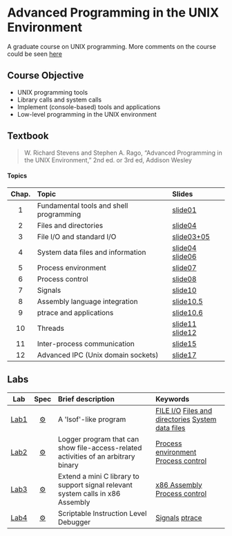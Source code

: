 # Advanced Programming in the UNIX Environment

A graduate course on UNIX programming. More comments on the course could be seen [here](https://github.com/hankshyu/NYCU-Course/blob/main/Courses/semester%206/高等UNIX程式設計.md)

## Course Objective
- UNIX programming tools
- Library calls and system calls
- Implement (console-based) tools and applications
- Low-level programming in the UNIX environment

## Textbook
> W. Richard Stevens and Stephen A. Rago, “Advanced Programming in the UNIX Environment,” 2nd ed. or 3rd ed, Addison Wesley
#### Topics

Chap. | Topic |Slides 
:--------:|:----- |:---
1 |Fundamental tools and shell programming| [slide01][sl01]
2 |Files and directories| [slide04][sl04] 
3 |File I/O and standard I/O|[slide03+05][sl03+05]
4 |System data files and information|[slide04][sl04] [slide06][sl06]
5 |Process environment|[slide07][sl07]
6 |Process control|[slide08][sl08]
7 |Signals|[slide10][sl10]
8 |Assembly language integration|[slide10.5][sl10.5]
9 |ptrace and applications|[slide10.6][sl10.6]
10 |Threads|[slide11][sl11] [slide12][sl12]
11 |Inter-process communication|[slide15][sl15]
12 |Advanced IPC (Unix domain sockets)|[slide17][sl17]





## Labs 
Lab| Spec |Brief description |Keywords
:---:|:-----:|:-----|:---
[Lab1][l1]|[⚙️][s1]|A 'lsof'-like program |[FILE I/O][sl04] [Files and directories][sl04] [System data files][sl06]
[Lab2][l2]|[⚙️][s2]|Logger program that can show file-access-related activities of an arbitrary binary|[Process environment][sl07] [Process control][sl08]
[Lab3][l3]|[⚙️][s3]|Extend a mini C library to support signal relevant system calls in x86 Assembly| [x86 Assembly][sl10] [Process control][sl08]
[Lab4][l4]|[⚙️][s4]|Scriptable Instruction Level Debugger|[Signals][sl10] [ptrace][sl12]

[sl01]:https://github.com/hankshyu/Advanced-Programming-in-the-UNIX-Environment/blob/main/Slides/01-ov%2Btools.pdf
[sl04]:https://github.com/hankshyu/Advanced-Programming-in-the-UNIX-Environment/blob/main/Slides/04-file%2Bdir.pdf
[sl03+05]:https://github.com/hankshyu/Advanced-Programming-in-the-UNIX-Environment/blob/main/Slides/03%2B05-file%2Bstdio.pdf

[sl04]:https://github.com/hankshyu/Advanced-Programming-in-the-UNIX-Environment/blob/main/Slides/04-file%2Bdir.pdf
[sl06]:https://github.com/hankshyu/Advanced-Programming-in-the-UNIX-Environment/blob/main/Slides/06-sysinfo.pdf

[sl07]:https://github.com/hankshyu/Advanced-Programming-in-the-UNIX-Environment/blob/main/Slides/07-procenv.pdf
[sl08]:https://github.com/hankshyu/Advanced-Programming-in-the-UNIX-Environment/blob/main/Slides/08-procctrl.pdf
[sl10]:https://github.com/hankshyu/Advanced-Programming-in-the-UNIX-Environment/blob/main/Slides/10-signals.pdf

[sl10.5]:https://github.com/hankshyu/Advanced-Programming-in-the-UNIX-Environment/blob/main/Slides/10.5-assembly.pdf
[sl10.6]:https://github.com/hankshyu/Advanced-Programming-in-the-UNIX-Environment/blob/main/Slides/10.6-ptrace.pdf

[sl11]:https://github.com/hankshyu/Advanced-Programming-in-the-UNIX-Environment/blob/main/Slides/11-threads.pdf

[sl12]:https://github.com/hankshyu/Advanced-Programming-in-the-UNIX-Environment/blob/main/Slides/12-threadctrl.pdf

[sl15]:https://github.com/hankshyu/Advanced-Programming-in-the-UNIX-Environment/blob/main/Slides/15-classipc.pdf

[sl17]:https://github.com/hankshyu/Advanced-Programming-in-the-UNIX-Environment/blob/main/Slides/17-advipc.pdf
  
[s1]:https://github.com/hankshyu/Advanced-Programming-in-the-UNIX-Environment/blob/main/HW1/unix_hw1.pdf
[s2]:https://github.com/hankshyu/Advanced-Programming-in-the-UNIX-Environment/blob/main/HW2/unix_hw2.pdf
[s3]:https://github.com/hankshyu/Advanced-Programming-in-the-UNIX-Environment/blob/main/HW3/unix_hw3.pdf
[s4]:https://github.com/hankshyu/Advanced-Programming-in-the-UNIX-Environment/blob/main/HW4/unix_hw4.pdf


[l1]:https://github.com/hankshyu/Advanced-Programming-in-the-UNIX-Environment/tree/main/HW1
[l2]:https://github.com/hankshyu/Advanced-Programming-in-the-UNIX-Environment/tree/main/HW2
[l3]:https://github.com/hankshyu/Advanced-Programming-in-the-UNIX-Environment/tree/main/HW3
[l4]:https://github.com/hankshyu/Advanced-Programming-in-the-UNIX-Environment/tree/main/HW4
